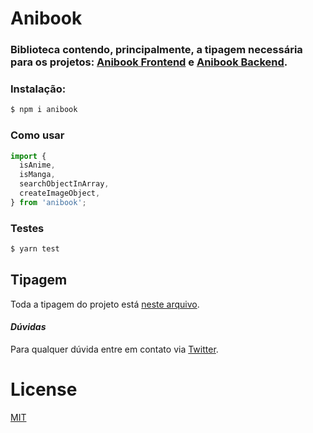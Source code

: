 # Anibook

### Biblioteca contendo, principalmente, a tipagem necessária para os projetos: [Anibook Frontend](https://github.com/Bruce2107/anibook-frontend) e [Anibook Backend](https://github.com/Bruce2107/anibook-backend).

### Instalação:

```sh
$ npm i anibook
```

### Como usar

```js
import {
  isAnime,
  isManga,
  searchObjectInArray,
  createImageObject,
} from 'anibook';
```

### **Testes**

```sh
$ yarn test
```

## **Tipagem**

Toda a tipagem do projeto está [neste arquivo](https://github.com/Bruce2107/anibook/blob/master/index.d.ts).

#### _Dúvidas_

Para qualquer dúvida entre em contato via [Twitter](https://twitter.com/Bruce2107).

# License

[MIT](https://github.com/Bruce2107/anibook/blob/master/LICENSE)
